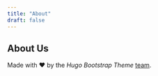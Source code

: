 ```yaml
---
title: "About"
draft: false
---
```


## About Us

Made with ❤️ by the *Hugo Bootstrap Theme* [team](https://github.com/filipecarneiro/hugo-bootstrap-theme/graphs/contributors).
